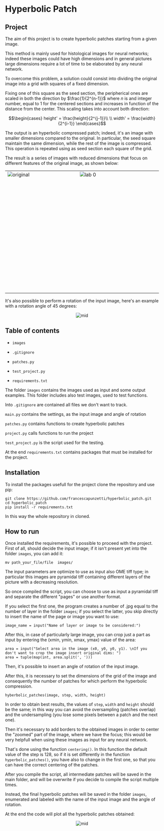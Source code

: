 # Hyperbolic Patch

## Project

The aim of this project is to create hyperbolic patches starting from a given image.

This method is mainly used for histological images for neural networks; indeed these images could have high dimensions and in general pictures large dimensions require a lot of time to be elaborated by any neural network.

To overcome this problem, a solution could consist into dividing the original image into a grid with squares of a fixed dimension.

Fixing one of this square as the seed section, the peripherical ones are scaled in both the direction by $\frac{1}{2^{n-1}}$ where *n* is and integer number, equal to 1 for the centered sections and increases in function of the distance from the center.
This scaling takes into account both direction:

$$\begin{cases}
height' = \frac{height}{2^{j-1}}\\
\\ width' = \frac{width}{2^{i-1}}
\end{cases}$$

The output is an hyperbolic compressed patch; indeed, it's an image with smaller dimensions compared to the original. 
In particular, the seed square maintain the same dimension, while the rest of the image is compressed. 
This operation is repeated using as seed section each square of the grid.

The result is a series of images with reduced dimensions that focus on different features of the original image, as shown below: 

<div align='center'>
<table cellspacing="2" cellpadding="2" width="600" border="0">
<tbody>
<tr>
<td valign="top" height="400" width="400"><img src="https://i.ibb.co/tmkjVqm/Schermata-2022-11-08-alle-15-53-22.png" alt="original" align=”center” title="Original" border="0"></a></td>
<td valign="top" width="500"><img src="https://i.ibb.co/P1gtPcX/lab-1.png" alt="lab 0" align=”center” border="0"></a></td>
</tr>
</tbody>
</table>
</div>

It's also possible to perform a rotation of the input image, here's an example with a rotation angle of 45 degrees:

<div  align='center'>
<img  src="https://i.ibb.co/rbzpZMH/lab-45.png"  alt="mid" border="0">
</div>


## Table of contents

  

-  `images`

-  `.gitignore`

-  `patches.py`

-  `test_project.py`

-  `requirements.txt`

  

The folder `images` contains the images used as input and some output examples. This folder includes also test images, used to test functions.

Into `.gitignore` are contained all files we don't want to track.

`main.py` contains the settings, as the input image and angle of rotation

`patches.py` contains functions to create hyperbolic patches

`project.py` calls functions to run the project

`test_project.py` is the script used for the testing.

At the end `requirements.txt` contains packages that must be installed for the project.

  

## Installation

To install the packages usefull for the project clone the repository and use pip:

```
git clone https://github.com/francescapunzetti/hyperbolic_patch.git
cd hyperbolic_patch
pip install -r requirements.txt
```

In this way the whole repository in cloned.

## How to run 
Once installed the requirements, it's possible to proceed with the project. 
First of all, should decide the input image; if it isn't present yet into the folder `images`, you can add it: 

    mv path_your_file/file  images/
    
The input parameters are optimize to use as input also OME tiff type; in particular this images are pyramidal tiff containing different layers of the picture with a decreasing resolution. 

So once compiled the script, you can choose to use as input a pyramidal tiff and separate the different "pages" or use another format. 

If you select the first one, the program creates a number of .jpg equal to the number of layer in the folder `images`; if you select the latter, you skip directly to insert the name of the page or image you want to use:
```
image_name = input("Name of layer or image to be considered:")
```

After this, in case of particularly large image, you can crop just a part as input by entering the (xmin, ymin, xmax, ymax) value of the area:
```
area = input("Select area in the image (x0, y0, y0, y1). \nIf you don't want to crop the image insert original dims: ") 
area = tuple(map(int, area.split(', ')))
```

Then, it's possible to insert an angle of rotation of the input image.

After this, it is necessary to set the dimensions of the grid of the image and consequently the number of patches for which perform the hyperbolic compression. 

    hyberbolic_patches(image, step, width, height) 

In order to obtain best results, the values of `step`, `width` and `height` should be the same; in this way you can avoid the oversampling (patches overlap) and the undersampling (you lose some pixels between a patch and the next one).

Then it's necessary to add borders to the obtained images in order to center the "zoomed" part of the image, where we have the focus; this would be very helpfull when using these images as input for any neural network. 

That's done using the function `centering()`. In this function the default value of the step is 128, so if it is set differently in the function `hyperbolic_patches()`, you have also to change in the first one, so that you can have the correct centering of the patches. 

After you compile the script, all intermediate patches will be saved in the main folder, and will be overwrite if you decide to compile the script multiple times. 

Instead, the final hyperbolic patches will be saved in the folder `images`, enumerated and labeled with the name of the input image and the angle of rotation.

At the end the code will plot all the hyperbolic patches obtained: 

<div  align='center'>

<img  src="https://i.ibb.co/cyNmRK7/Patches1.png"  alt="mid"  border="0">

</div>
